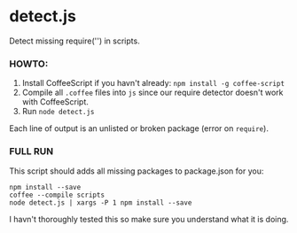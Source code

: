 
# detect.js

Detect missing require('') in scripts.

### HOWTO:
1. Install CoffeeScript if you havn't already: `npm install -g coffee-script`
2. Compile all `.coffee` files into `js` since our require detector doesn't work with CoffeeScript.
3. Run `node detect.js`

Each line of output is an unlisted or broken package (error on `require`).

### FULL RUN

This script should adds all missing packages to package.json for you:

    npm install --save
    coffee --compile scripts
    node detect.js | xargs -P 1 npm install --save

I havn't thoroughly tested this so make sure you understand what it is doing.


